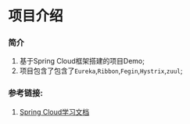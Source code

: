 # 项目介绍

### 简介
 1. 基于Spring Cloud框架搭建的项目Demo;
 2. 项目包含了包含了`Eureka`,`Ribbon`,`Fegin`,`Hystrix`,`zuul`;

### 参考链接:
 1. [Spring Cloud学习文档](http://blog.csdn.net/forezp/article/details/70148833)